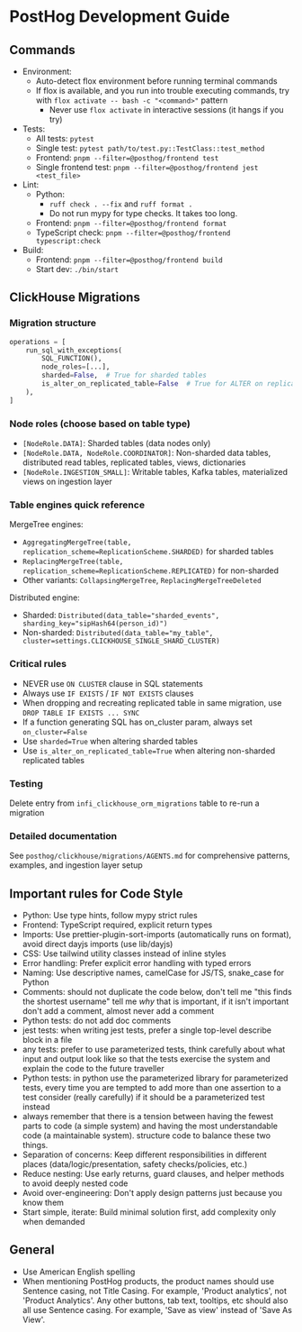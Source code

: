 # PostHog Development Guide

## Commands

- Environment:
  - Auto-detect flox environment before running terminal commands
  - If flox is available, and you run into trouble executing commands, try with `flox activate -- bash -c "<command>"` pattern
    - Never use `flox activate` in interactive sessions (it hangs if you try)
- Tests:
  - All tests: `pytest`
  - Single test: `pytest path/to/test.py::TestClass::test_method`
  - Frontend: `pnpm --filter=@posthog/frontend test`
  - Single frontend test: `pnpm --filter=@posthog/frontend jest <test_file>`
- Lint:
  - Python:
    - `ruff check . --fix` and `ruff format .`
    - Do not run mypy for type checks. It takes too long.
  - Frontend: `pnpm --filter=@posthog/frontend format`
  - TypeScript check: `pnpm --filter=@posthog/frontend typescript:check`
- Build:
  - Frontend: `pnpm --filter=@posthog/frontend build`
  - Start dev: `./bin/start`

## ClickHouse Migrations

### Migration structure

```python
operations = [
    run_sql_with_exceptions(
        SQL_FUNCTION(),
        node_roles=[...],
        sharded=False,  # True for sharded tables
        is_alter_on_replicated_table=False  # True for ALTER on replicated tables
    ),
]
```

### Node roles (choose based on table type)

- `[NodeRole.DATA]`: Sharded tables (data nodes only)
- `[NodeRole.DATA, NodeRole.COORDINATOR]`: Non-sharded data tables, distributed read tables, replicated tables, views, dictionaries
- `[NodeRole.INGESTION_SMALL]`: Writable tables, Kafka tables, materialized views on ingestion layer

### Table engines quick reference

MergeTree engines:

- `AggregatingMergeTree(table, replication_scheme=ReplicationScheme.SHARDED)` for sharded tables
- `ReplacingMergeTree(table, replication_scheme=ReplicationScheme.REPLICATED)` for non-sharded
- Other variants: `CollapsingMergeTree`, `ReplacingMergeTreeDeleted`

Distributed engine:

- Sharded: `Distributed(data_table="sharded_events", sharding_key="sipHash64(person_id)")`
- Non-sharded: `Distributed(data_table="my_table", cluster=settings.CLICKHOUSE_SINGLE_SHARD_CLUSTER)`

### Critical rules

- NEVER use `ON CLUSTER` clause in SQL statements
- Always use `IF EXISTS` / `IF NOT EXISTS` clauses
- When dropping and recreating replicated table in same migration, use `DROP TABLE IF EXISTS ... SYNC`
- If a function generating SQL has on_cluster param, always set `on_cluster=False`
- Use `sharded=True` when altering sharded tables
- Use `is_alter_on_replicated_table=True` when altering non-sharded replicated tables

### Testing

Delete entry from `infi_clickhouse_orm_migrations` table to re-run a migration

### Detailed documentation

See `posthog/clickhouse/migrations/AGENTS.md` for comprehensive patterns, examples, and ingestion layer setup

## Important rules for Code Style

- Python: Use type hints, follow mypy strict rules
- Frontend: TypeScript required, explicit return types
- Imports: Use prettier-plugin-sort-imports (automatically runs on format), avoid direct dayjs imports (use lib/dayjs)
- CSS: Use tailwind utility classes instead of inline styles
- Error handling: Prefer explicit error handling with typed errors
- Naming: Use descriptive names, camelCase for JS/TS, snake_case for Python
- Comments: should not duplicate the code below, don't tell me "this finds the shortest username" tell me _why_ that is important, if it isn't important don't add a comment, almost never add a comment
- Python tests: do not add doc comments
- jest tests: when writing jest tests, prefer a single top-level describe block in a file
- any tests: prefer to use parameterized tests, think carefully about what input and output look like so that the tests exercise the system and explain the code to the future traveller
- Python tests: in python use the parameterized library for parameterized tests, every time you are tempted to add more than one assertion to a test consider (really carefully) if it should be a parameterized test instead
- always remember that there is a tension between having the fewest parts to code (a simple system) and having the most understandable code (a maintainable system). structure code to balance these two things.
- Separation of concerns: Keep different responsibilities in different places (data/logic/presentation, safety checks/policies, etc.)
- Reduce nesting: Use early returns, guard clauses, and helper methods to avoid deeply nested code
- Avoid over-engineering: Don't apply design patterns just because you know them
- Start simple, iterate: Build minimal solution first, add complexity only when demanded

## General

- Use American English spelling
- When mentioning PostHog products, the product names should use Sentence casing, not Title Casing. For example, 'Product analytics', not 'Product Analytics'. Any other buttons, tab text, tooltips, etc should also all use Sentence casing. For example, 'Save as view' instead of 'Save As View'.

